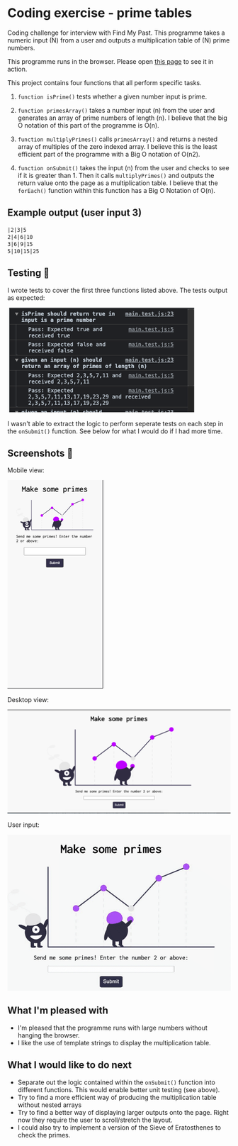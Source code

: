 # Coding exercise - prime tables

Coding challenge for interview with Find My Past. This programme takes a numeric input (N) from a user and outputs a multiplication table of (N) prime numbers.

This programme runs in the browser. Please open [this page](https://moggach.github.io/primes_test/) to see it in action.

This project contains four functions that all perform specific tasks.

1. `function isPrime()` tests whether a given number input is prime.

2. `function primesArray()` takes a number input (n) from the user and generates an array of prime numbers of length (n). I believe that the big O notation of this part of the programme is O(n).

3. `function multiplyPrimes()` calls `primesArray()` and returns a nested array of multiples of the zero indexed array. I believe this is the least efficient part of the programme with a Big O notation of O(n2).

4. `function onSubmit()` takes the input (n) from the user and checks to see if it is greater than 1. Then it calls `multiplyPrimes()` and outputs the return value onto the page as a multiplication table. I believe that the `forEach()` function within this function has a Big O Notation of O(n).

## Example output (user input 3)

    |2|3|5
    2|4|6|10
    3|6|9|15
    5|10|15|25

## Testing 🧪

I wrote tests to cover the first three functions listed above. The tests output as expected:

![ ](unittests.png)

I wasn't able to extract the logic to perform seperate tests on each step in the `onSubmit()` function. See below for what I would do if I had more time.

## Screenshots 👀

Mobile view:

![ ](mobile.png)

Desktop view:

![ ](desktop.png)

User input:

![ ](makeprimes.gif)

## What I'm pleased with

- I'm pleased that the programme runs with large numbers without hanging the browser.
- I like the use of template strings to display the multiplication table.

## What I would like to do next

- Separate out the logic contained within the `onSubmit()` function into different functions. This would enable better unit testing (see above).
- Try to find a more efficient way of producing the multiplication table without nested arrays
- Try to find a better way of displaying larger outputs onto the page. Right now they require the user to scroll/stretch the layout.
- I could also try to implement a version of the Sieve of Eratosthenes to check the primes.
